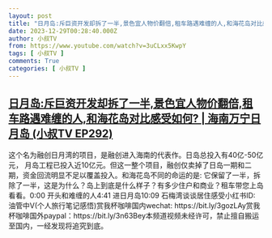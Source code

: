 ```yaml
---
layout: post
title: "日月岛:斥巨资开发却拆了一半,景色宜人物价翻倍,租车路遇难缠的人,和海花岛对比感受如何? | 海南万宁日月岛 (小叔TV EP292)"
date: 2023-12-29T00:28:40.000Z
author: 小叔TV
from: https://www.youtube.com/watch?v=3uCLxx5KwpY
tags: [ 小叔TV ]
comments: True
categories: [ 小叔TV ]
---
```

<!--1703809720000-->
[日月岛:斥巨资开发却拆了一半,景色宜人物价翻倍,租车路遇难缠的人,和海花岛对比感受如何? | 海南万宁日月岛 (小叔TV EP292)](https://www.youtube.com/watch?v=3uCLxx5KwpY)
------

<div>
这个名为融创日月湾的项目，是融创进入海南的代表作。日岛总投入有40亿-50亿元， 月岛工程已投入近10亿元。但这一整个项目，融创仅卖掉了日岛一期和二期，资金回流明显不足以覆盖投入。和海花岛不同的命运的是: 它保留了一半，拆除了一半，这是为什么？岛上到底是什么样子？有多少住户和商业？租车带您上岛看看。0:00 开头和难缠的人4:41 进日月岛10:09 石梅湾谈谈居住感受小红书ID: 油管中V(个人旅行笔记感悟)赏我杯咖啡国内wechat: https://bit.ly/3gozLAy赏我杯咖啡国外paypal：https://bit.ly/3n63Bey本频道视频未经许可，禁止擅自搬运至国内，一经发现将追究到底。
</div>
